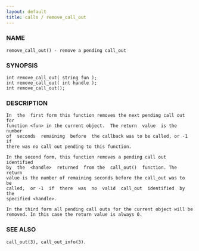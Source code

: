 ```yaml
---
layout: default
title: calls / remove_call_out
---
```


### NAME

    remove_call_out() - remove a pending call_out

### SYNOPSIS

    int remove_call_out( string fun );
    int remove_call_out( int handle );
    int remove_call_out();

### DESCRIPTION

    In  the  first form this function removes the next pending call out for
    function <fun> in the current object.  The return  value  is the number
    of  seconds  remaining  before  the callback was to be called, or -1 if
    there was no call out pending to this function.

    In the second form, this function removes a pending call out identified
    by  the  <handle>  returned  from the  call_out()  function. The return
    value is the number of remaining seconds before the call_out was to  be
    called,  or -1  if  there  was  no  valid  call_out  identified  by the 
    specified <handle>.

    In the third form all pending call outs for the current object will be
    removed. In this case the return value is always 0.

### SEE ALSO

    call_out(3), call_out_info(3).

